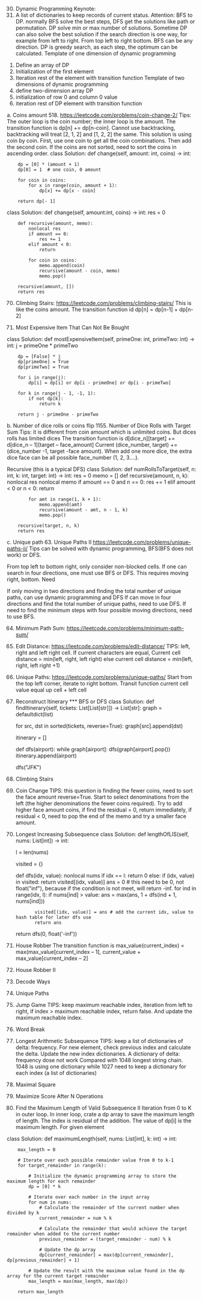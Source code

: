 30.	Dynamic Programming
Keynote:
1.	A list of dictionaries to keep records of current status. 
Attention: BFS to DP. normally BFS solve the best steps, DFS get the solutions like path or permutation. DP solve min or max number of solutions. Sometime DP can also solve the best solution if the search direction is one way, for example from left to right. From top left to right bottom. BFS can be any direction. DP is greedy search, as each step, the optimum can be calculated.
Template of one dimension of dynamic programming
1)	Define an array of DP
2)	Initialization of the first element
3)	Iteration rest of the element with transition function
Template of two dimensions of dynamic programming
1)	define two-dimension array DP
2)	initialization of row 0 and column 0 value
3)	iteration rest of DP element with transition function
 
a.	Coins amount
518. https://leetcode.com/problems/coin-change-2/
Tips: The outer loop is the coin number; the inner loop is the amount. The transition function is dp[n] += dp[n-coin]. Cannot use backtracking, backtracking will treat [2, 1, 2] and [1, 2, 2] the same.  This solution is using coin by coin. First, use one coin to get all the coin combinations. Then add the second coin. If the coins are not sorted, need to sort the coins in ascending order.
class Solution:
    def change(self, amount: int, coins) -> int:

        dp = [0] * (amount + 1)
        dp[0] = 1  # one coin, 0 amount

        for coin in coins:
            for x in range(coin, amount + 1):
                dp[x] += dp[x - coin]

        return dp[- 1]

class Solution:
    def change(self, amount:int, coins) -> int:
        res = 0

        def recursive(amount, memo):
            nonlocal res
            if amount == 0:
                res += 1
            elif amount < 0:
                return

            for coin in coins:
                memo.append(coin)
                recursive(amount - coin, memo)
                memo.pop()

        recursive(amount, [])
        return res

70. Climbing Stairs: https://leetcode.com/problems/climbing-stairs/
This is like the coins amount. The transition function id dp[n] = dp[n-1] + dp[n-2]

2979. Most Expensive Item That Can Not Be Bought

class Solution:
    def mostExpensiveItem(self, primeOne: int, primeTwo: int) -> int:
        j = primeOne * primeTwo

        dp = [False] * j
        dp[primeOne] = True
        dp[primeTwo] = True

        for i in range(j):
            dp[i] = dp[i] or dp[i - primeOne] or dp[i - primeTwo]

        for k in range(j - 1, -1, 1):
            if not dp[k]:
                return k

        return j - primeOne - primeTwo


b.	Number of dice rolls or coins flip
1155. Number of Dice Rolls with Target Sum
Tips: it is different from coin amount which is unlimited coins. But dices rolls has limited dices
The transition function is d[dice_n][target] += d[dice_n – 1][target – face_amount]
Current (dice_number, target) += (dice_number -1, target -face amount). When add one more dice, the extra dice face can be all possible face_number (1, 2, 3….). 

Recursive (this is a typical DFS)
class Solution:
    def numRollsToTarget(self, n: int, k: int, target: int) -> int:
        res = 0
        memo = []
        def recursive(amount, n, k):
            nonlocal res
            nonlocal memo
            if amount == 0 and n == 0:
                res += 1
            elif amount < 0 or n < 0:
                return

            for amt in range(1, k + 1):
                memo.append(amt)
                recursive(amount - amt, n - 1, k)
                memo.pop()

        recursive(target, n, k)
        return res


c.	Unique path
63. Unique Paths II
https://leetcode.com/problems/unique-paths-ii/
Tips can be solved with dynamic programming, BFS(BFS does not work) or DFS.

From top left to bottom right, only consider non-blocked cells. If one can search in four directions, one must use BFS or DFS. This requires moving right, bottom. Need

If only moving in two directions and finding the total number of unique paths, can use dynamic programming and DFS
If can move in four directions and find the total number of unique paths, need to use DFS. 
If need to find the minimum steps with four possible moving directions, need to use BFS.

64. Minimum Path Sum: https://leetcode.com/problems/minimum-path-sum/
72. Edit Distance: https://leetcode.com/problems/edit-distance/
TIPS: left, right and left right cell. If current characters are equal, Current cell distance = min(left, right, left right) else current cell distance = min(left, right, left right +1)
62. Unique Paths: https://leetcode.com/problems/unique-paths/
Start from the top left corner, iterate to right bottom. Transit function current cell value equal up cell + left cell


332. Reconstruct Itinerary ***
BFS or DFS
class Solution:
    def findItinerary(self, tickets: List[List[str]]) -> List[str]:
        graph = defaultdict(list)

        for src, dst in sorted(tickets, reverse=True):
            graph[src].append(dst)

        itinerary = []

        def dfs(airport):
            while graph[airport]:
                dfs(graph[airport].pop())
            itinerary.append(airport)

        dfs("JFK")

70. Climbing Stairs
322. Coin Change
TIPS: this question is finding the fewer coins, need to sort the face amount reverse=True.  Start to select denominations from the left (the higher denominations the fewer coins required). Try to add higher face amount coins, if find the residual = 0, return immediately, if residual < 0, need to pop the end of the memo and try a smaller face amount.

300. Longest Increasing Subsequence
class Solution:
    def lengthOfLIS(self, nums: List[int]) -> int:

        l = len(nums)

        visited = {}

        def dfs(idx, value):
            nonlocal nums
            if idx == l:
                return 0
            else:
                if (idx, value) in visited:
                    return visited[(idx, value)]
                ans = 0  # this need to be 0, not float("inf"), because if the condition is not meet, will return -inf.
                for ind in range(idx, l):
                    if nums[ind] > value:
                        ans = max(ans, 1 + dfs(ind + 1, nums[ind]))

                visited[(idx, value)] = ans # add the current idx, value to hash table for later dfs use
                return ans

        return dfs(0, float('-inf'))

198. House Robber
The transition function is max_value(current_index) = max(max_value[current_index – 1], current_value + max_value[current_index – 2]
213. House Robber II
91. Decode Ways
62. Unique Paths
55. Jump Game
TIPS: keep maximum reachable index, iteration from left to right, if index > maximum reachable index, return false. And update the maximum reachable index. 
139. Word Break
1027. Longest Arithmetic Subsequence
TIPS: keep a list of dictionaries of delta: frequency. For new element, check previous index and calculate the delta. Update the new index dictionaries.
A dictionary of delta: frequency dose not work
Compared with 1048 longest string chain. 1048 is using one dictionary while 1027 need to keep a dictionary for each index (a list of dictionaries)

221. Maximal Square
1799. Maximize Score After N Operations
3202. Find the Maximum Length of Valid Subsequence II
Iteration from 0 to K in outer loop. In inner loop, crate a dp array to save the maximum length of length. The index is residual of the addition. The value of dp[i] is the maximum length. For given element

class Solution:
    def maximumLength(self, nums: List[int], k: int) -> int:

        max_length = 0

        # Iterate over each possible remainder value from 0 to k-1
        for target_remainder in range(k):

            # Initialize the dynamic programming array to store the maximum length for each remainder
            dp = [0] * k

            # Iterate over each number in the input array
            for num in nums:
                # Calculate the remainder of the current number when divided by k
                current_remainder = num % k

                # Calculate the remainder that would achieve the target remainder when added to the current number
                previous_remainder = (target_remainder - num) % k

                # Update the dp array
                dp[current_remainder] = max(dp[current_remainder], dp[previous_remainder] + 1)

            # Update the result with the maximum value found in the dp array for the current target remainder
            max_length = max(max_length, max(dp))

        return max_length
